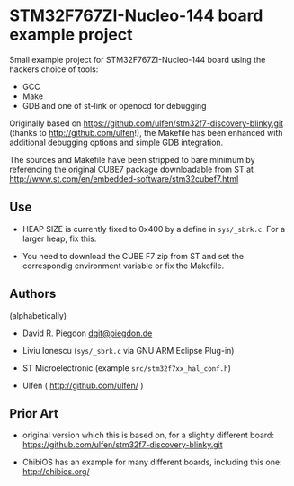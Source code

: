 <!-- vim: fo=a tw=80 colorcolumn=80 syntax=markdown :
-->

STM32F767ZI-Nucleo-144 board example project
============================================

Small example project for STM32F767ZI-Nucleo-144 board using the
hackers choice of tools:

* GCC
* Make
* GDB and one of st-link or openocd for debugging

Originally based on https://github.com/ulfen/stm32f7-discovery-blinky.git
(thanks to http://github.com/ulfen!), the Makefile has been enhanced with
additional debugging options and simple GDB integration.

The sources and Makefile have been stripped to bare minimum by
referencing the original CUBE7 package downloadable from ST at
http://www.st.com/en/embedded-software/stm32cubef7.html



Use
---

* HEAP SIZE is currently fixed to 0x400 by a define in `sys/_sbrk.c`. For a larger heap, fix this.

* You need to download the CUBE F7 zip from ST and set the correspondig environment variable or fix the Makefile.



Authors
-------

(alphabetically)

* David R. Piegdon <dgit@piegdon.de>

* Liviu Ionescu (`sys/_sbrk.c` via GNU ARM Eclipse Plug-in)

* ST Microelectronic (example `src/stm32f7xx_hal_conf.h`)

* Ulfen ( http://github.com/ulfen/ )



Prior Art
---------

* original version which this is based on, for a slightly different board: https://github.com/ulfen/stm32f7-discovery-blinky.git

* ChibiOS has an example for many different boards, including this one: http://chibios.org/

